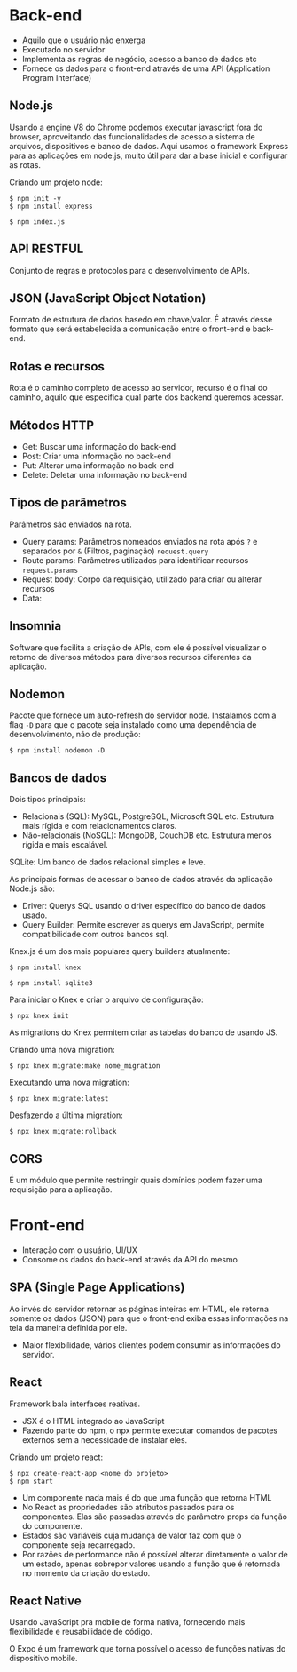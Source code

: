 # Back-end
- Aquilo que o usuário não enxerga
- Executado no servidor
- Implementa as regras de negócio, acesso a banco de dados etc
- Fornece os dados para o front-end através de uma API (Application Program Interface)

## Node.js
Usando a engine V8 do Chrome podemos executar javascript fora do browser, aproveitando das funcionalidades de acesso a sistema de arquivos, dispositivos e banco de dados.
Aqui usamos o framework Express para as aplicações em node.js, muito útil para dar a base inicial e configurar as rotas.

Criando um projeto node:
```
$ npm init -y
$ npm install express

$ npm index.js

```
## API RESTFUL
Conjunto de regras e protocolos para o desenvolvimento de APIs.

## JSON (JavaScript Object Notation)
Formato de estrutura de dados basedo em chave/valor. É através desse formato que será estabelecida a comunicação entre o front-end e back-end.

## Rotas e recursos
Rota é o caminho completo de acesso ao servidor, recurso é o final do caminho, aquilo que especifica qual parte dos backend queremos acessar.

## Métodos HTTP
- Get: Buscar uma informação do back-end
- Post: Criar uma informação no back-end
- Put: Alterar uma informação no back-end
- Delete: Deletar uma informação no back-end

## Tipos de parâmetros
Parâmetros são enviados na rota.

- Query params: Parâmetros nomeados enviados na rota após `?` e separados por `&` (Filtros, paginação) `request.query`
- Route params: Parâmetros utilizados para identificar recursos `request.params`
- Request body: Corpo da requisição, utilizado para criar ou alterar recursos
- Data:

## Insomnia
Software que facilita a criação de APIs, com ele é possível visualizar o retorno de diversos métodos para diversos recursos diferentes da aplicação.

## Nodemon
Pacote que fornece um auto-refresh do servidor node.
Instalamos com a flag `-D` para que o pacote seja instalado como uma dependência de desenvolvimento, não de produção:

```
$ npm install nodemon -D

```

## Bancos de dados
Dois tipos principais:
- Relacionais (SQL): MySQL, PostgreSQL, Microsoft SQL etc. Estrutura mais rígida e com relacionamentos claros.
- Não-relacionais (NoSQL): MongoDB, CouchDB etc. Estrutura menos rígida e mais escalável.

SQLite: Um banco de dados relacional simples e leve.

As principais formas de acessar o banco de dados através da aplicação Node.js são:

- Driver: Querys SQL usando o driver específico do banco de dados usado.
- Query Builder: Permite escrever as querys em JavaScript, permite compatibilidade com outros bancos sql.

Knex.js é um dos mais populares query builders atualmente:

```
$ npm install knex

$ npm install sqlite3

```

Para iniciar o Knex e criar o arquivo de configuração:
```
$ npx knex init

```

As migrations do Knex permitem criar as tabelas do banco de usando JS.

Criando uma nova migration:

```
$ npx knex migrate:make nome_migration

```

Executando uma nova migration:

```
$ npx knex migrate:latest

```

Desfazendo a última migration:

```
$ npx knex migrate:rollback

```

## CORS
É um módulo que permite restringir quais domínios podem fazer uma requisição para a aplicação.










# Front-end
- Interação com o usuário, UI/UX
- Consome os dados do back-end através da API do mesmo

## SPA (Single Page Applications)
Ao invés do servidor retornar as páginas inteiras em HTML, ele retorna somente os dados (JSON) para que o front-end exiba essas informações na tela da maneira definida por ele.

- Maior flexibilidade, vários clientes podem consumir as informações do servidor.

## React
Framework bala interfaces reativas.

- JSX é o HTML integrado ao JavaScript
- Fazendo parte do npm, o npx permite executar comandos de pacotes externos sem a necessidade de instalar eles.

Criando um projeto react:
```
$ npx create-react-app <nome do projeto>
$ npm start

```

- Um componente nada mais é do que uma função que retorna HTML
- No React as propriedades são atributos passados para os componentes. Elas são passadas através do parâmetro props da função do componente.
- Estados são variáveis cuja mudança de valor faz com que o componente seja recarregado.
- Por razões de performance não é possível alterar diretamente o valor de um estado, apenas sobrepor valores usando a função que é retornada no momento da criação do estado.


## React Native
Usando JavaScript pra mobile de forma nativa, fornecendo mais flexibilidade e reusabilidade de código.

O Expo é um framework que torna possível o acesso de funções nativas do dispositivo mobile.
